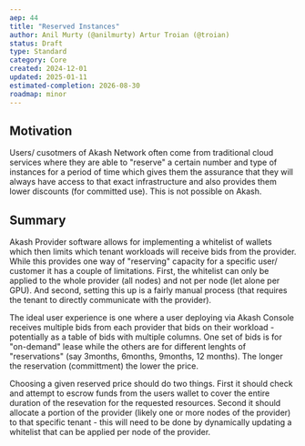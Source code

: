 ```yaml
---
aep: 44
title: "Reserved Instances"
author: Anil Murty (@anilmurty) Artur Troian (@troian)
status: Draft
type: Standard
category: Core
created: 2024-12-01
updated: 2025-01-11
estimated-completion: 2026-08-30
roadmap: minor
---
```


## Motivation

Users/ cusotmers of Akash Network often come from traditional cloud services where they are able to "reserve" a certain number and type of instances for a period of time which gives them the assurance that they will always have access to that exact infrastructure and also provides them lower discounts (for committed use). This is not possible on Akash.

## Summary

Akash Provider software allows for implementing a whitelist of wallets which then limits which tenant workloads will receive bids from the provider. While this provides one way of "reserving" capacity for a specific user/ customer it has a couple of limitations. First, the whitelist can only be applied to the whole provider (all nodes) and not per node (let alone per GPU). And second, setting this up is a fairly manual process (that requires the tenant to directly communicate with the provider).

The ideal user experience is one where a user deploying via Akash Console receives multiple bids from each provider that bids on their workload - potentially as a table of bids with multiple columns. One set of bids is for "on-demand" lease while the others are for different lenghts of "reservations" (say 3months, 6months, 9months, 12 months). The longer the reservation (committment) the lower the price.

Choosing a given reserved price should do two things. First it should check and attempt to escrow funds from the users wallet to cover the entire duration of the resevation for the requested resources. Second it should allocate a portion of the provider (likely one or more nodes of the provider) to that specific tenant - this will need to be done by dynamically updating a whitelist that can be applied per node of the provider.
